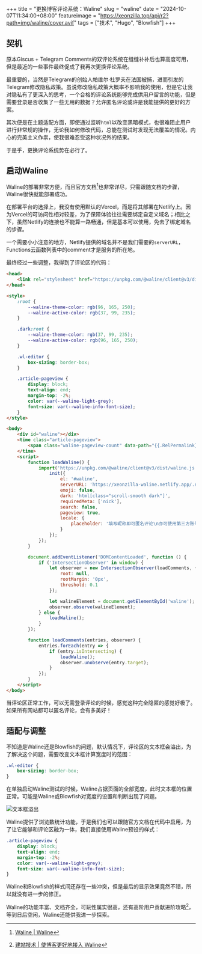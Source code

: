 +++
title = "更换博客评论系统：Waline"
slug = "waline"
date = "2024-10-07T11:34:00+08:00"
featureimage = "https://xeonzilla.top/api/r2?path=img/waline/cover.avif"
tags = ["技术", "Hugo", "Blowfish"]
+++
## 契机
原本Giscus + Telegram Comments的双评论系统在缝缝补补后也算高度可用，但是最近的一些事件最终促成了我再次更换评论系统。

最重要的，当然是Telegram的创始人帕维尔·杜罗夫在法国被捕，进而引发的Telegram修改隐私政策。虽说修改隐私政策大概率不影响我的使用，但是它让我对隐私有了更深入的思考，一个合格的评论系统能够完成供用户留言的功能，但是需要登录是否收集了一些无用的数据？允许匿名评论或许是我能提供的更好的方案。

其次便是在主题适配方面，即使通过监听`html`以改变黑暗模式，也很难阻止用户进行非常规的操作，无论我如何修改代码，总能在测试时发现无法覆盖的情况。内心的完美主义作祟，使我很难忍受这种状况外的结果。

于是乎，更换评论系统势在必行了。

## 启动Waline
Waline的部署非常方便，而且官方文档[^1]也非常详尽，只需跟随文档的步骤，Waline很快就能部署成功。

在部署平台的选择上，我没有使用默认的Vercel，而是将其部署在Netlify上。因为Vercel的可访问性相对较差，为了保障体验往往需要绑定自定义域名；相比之下，虽然Netlify的连接也不能算一路畅通，但是基本可以使用，免去了绑定域名的步骤。

一个需要小小注意的地方，Netlify提供的域名并不是我们需要的`serverURL`，Functions云函数列表中的comment才是服务的所在地。

最终经过一些调整，我得到了评论区的代码：
```html
<head>
    <link rel="stylesheet" href="https://unpkg.com/@waline/client@v3/dist/waline.css" />
</head>

<style>
    :root {
        --waline-theme-color: rgb(96, 165, 250);
        --waline-active-color: rgb(37, 99, 235);
    }

    .dark:root {
        --waline-theme-color: rgb(37, 99, 235);
        --waline-active-color: rgb(96, 165, 250);
    }

    .wl-editor {
        box-sizing: border-box;
    }

    .article-pageview {
        display: block;
        text-align: end;
        margin-top: -2%;
        color: var(--waline-light-grey);
        font-size: var(--waline-info-font-size);
    }
</style>

<body>
    <div id="waline"></div>
    <time class="article-pageview">
        <span class="waline-pageview-count" data-path="{{.RelPermalink}}">0</span> 次浏览
    </time>
    <script>
        function loadWaline() {
            import('https://unpkg.com/@waline/client@v3/dist/waline.js').then(({ init }) => {
                init({
                    el: '#waline',
                    serverURL: 'https://xeonzilla-waline.netlify.app/.netlify/functions/comment',
                    emoji: false,
                    dark: 'html[class="scroll-smooth dark"]',
                    requiredMeta: ['nick'],
                    search: false,
                    pageview: true,
                    locale: {
                        placeholder: '填写昵称即可匿名评论\n亦可使用第三方账号登录'
                    }
                });
            });
        }

        document.addEventListener('DOMContentLoaded', function () {
            if ('IntersectionObserver' in window) {
                let observer = new IntersectionObserver(loadComments, {
                    root: null,
                    rootMargin: '0px',
                    threshold: 0.1
                });

                let walineElement = document.getElementById('waline');
                observer.observe(walineElement);
            } else {
                loadWaline();
            }
        });

        function loadComments(entries, observer) {
            entries.forEach(entry => {
                if (entry.isIntersecting) {
                    loadWaline();
                    observer.unobserve(entry.target);
                }
            });
        }
    </script>
</body>
```
当评论区正常工作，可以无需登录评论的时候，感觉这种完全隐匿的感觉好极了。如果所有网站都可以匿名评论，会有多美好！

## 适配与调整
不知道是Waline还是Blowfish的问题，默认情况下，评论区的文本框会溢出，为了解决这个问题，需要改变文本框计算宽度时的范围：
```css
.wl-editor {
    box-sizing: border-box;
}
```
在单独启动Waline测试的时候，Waline占据页面的全部宽度，此时文本框的位置正常。可能是Waline或Blowfish对宽度的设置和判断出现了问题。

![文本框溢出](https://xeonzilla.top/api/r2?path=img/waline/01.avif "文本框溢出")

Waline提供了浏览数统计功能，于是我们也可以跟随官方文档在代码中启用，为了让它能够和评论区融为一体，我们直接使用Waline预设的样式：
```css
.article-pageview {
    display: block;
    text-align: end;
    margin-top: -2%;
    color: var(--waline-light-grey);
    font-size: var(--waline-info-font-size);
}
```
Waline和Blowfish的样式间还存在一些冲突，但是最后的显示效果竟然不错，所以就没有进一步的修正。

Waline的功能丰富、文档齐全，可玩性属实很高，还有高阶用户贡献进阶攻略[^2]，等到日后空闲，Waline还能供我进一步探索。

[^1]:[Waline | Waline](https://waline.js.org/)
[^2]:[建站技术 | 使博客更好地接入 Waline](https://blog.reincarnatey.net/2024/0719-better-waline/)